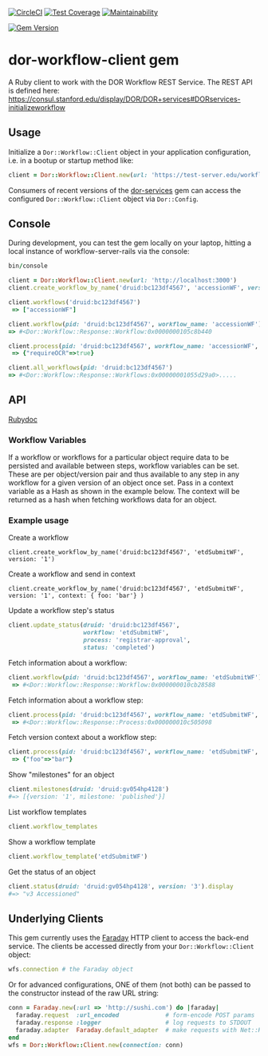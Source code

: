 [![CircleCI](https://circleci.com/gh/sul-dlss/dor-workflow-client.svg?style=svg)](https://circleci.com/gh/sul-dlss/dor-workflow-client)
[![Test Coverage](https://api.codeclimate.com/v1/badges/ff9d01af29a7a357645c/test_coverage)](https://codeclimate.com/github/sul-dlss/dor-workflow-client/test_coverage)
[![Maintainability](https://api.codeclimate.com/v1/badges/ff9d01af29a7a357645c/maintainability)](https://codeclimate.com/github/sul-dlss/dor-workflow-client/maintainability)

[![Gem Version](https://badge.fury.io/rb/dor-workflow-client.svg)](https://badge.fury.io/rb/dor-workflow-client)

# dor-workflow-client gem

A Ruby client to work with the DOR Workflow REST Service. The REST API is defined here:
https://consul.stanford.edu/display/DOR/DOR+services#DORservices-initializeworkflow

## Usage

Initialize a `Dor::Workflow::Client` object in your application configuration, i.e. in a bootup or startup method like:

```ruby
client = Dor::Workflow::Client.new(url: 'https://test-server.edu/workflow/')
```

Consumers of recent versions of the [dor-services](https://github.com/sul-dlss/dor-services) gem can access the configured `Dor::Workflow::Client` object via `Dor::Config`.

## Console

During development, you can test the gem locally on your laptop, hitting a local instance of workflow-server-rails via the console:

```ruby
bin/console

client = Dor::Workflow::Client.new(url: 'http://localhost:3000')
client.create_workflow_by_name('druid:bc123df4567', 'accessionWF', version: '1', context: { 'requireOCR' => true})

client.workflows('druid:bc123df4567')
 => ["accessionWF"]

client.workflow(pid: 'druid:bc123df4567', workflow_name: 'accessionWF')
=> #<Dor::Workflow::Response::Workflow:0x0000000105c8b440

client.process(pid: 'druid:bc123df4567', workflow_name: 'accessionWF', process: 'start-accession').context
 => {"requireOCR"=>true}

client.all_workflows(pid: 'druid:bc123df4567')
=> #<Dor::Workflow::Response::Workflows:0x00000001055d29a0>.....
```

## API
[Rubydoc](https://www.rubydoc.info/github/sul-dlss/dor-workflow-client/main)

### Workflow Variables

If a workflow or workflows for a particular object require data to be persisted and available between steps, workflow variables can be set.  These are per object/version pair and thus available to any step in any workflow for a given version of an object once set.  Pass in a context variable as a Hash as shown in the example below.  The context will be returned as a hash when fetching workflows data for an object.

### Example usage
Create a workflow
```
client.create_workflow_by_name('druid:bc123df4567', 'etdSubmitWF', version: '1')
```

Create a workflow and send in context
```
client.create_workflow_by_name('druid:bc123df4567', 'etdSubmitWF', version: '1', context: { foo: 'bar'} )
```

Update a workflow step's status
```ruby
client.update_status(druid: 'druid:bc123df4567',
                     workflow: 'etdSubmitWF',
                     process: 'registrar-approval',
                     status: 'completed')
```

Fetch information about a workflow:
```ruby
client.workflow(pid: 'druid:bc123df4567', workflow_name: 'etdSubmitWF')
 => #<Dor::Workflow::Response::Workflow:0x000000010cb28588
```

Fetch information about a workflow step:
```ruby
client.process(pid: 'druid:bc123df4567', workflow_name: 'etdSubmitWF', process: 'registrar-approval')
 => #<Dor::Workflow::Response::Process:0x000000010c505098
```

Fetch version context about a workflow step:
```ruby
client.process(pid: 'druid:bc123df4567', workflow_name: 'etdSubmitWF', process: 'registrar-approval').context
 => {"foo"=>"bar"}
```

Show "milestones" for an object
```ruby
client.milestones(druid: 'druid:gv054hp4128')
#=> [{version: '1', milestone: 'published'}]
```

List workflow templates
```ruby
client.workflow_templates
```

Show a workflow template
```ruby
client.workflow_template('etdSubmitWF')
```

Get the status of an object
```ruby
client.status(druid: 'druid:gv054hp4128', version: '3').display
#=> "v3 Accessioned"
```

## Underlying Clients

This gem currently uses the [Faraday](https://github.com/lostisland/faraday) HTTP client to access the back-end service.  The clients be accessed directly from your `Dor::Workflow::Client` object:

```ruby
wfs.connection # the Faraday object
```

Or for advanced configurations, ONE of them (not both) can be passed to the constructor instead of the raw URL string:

```ruby
conn = Faraday.new(:url => 'http://sushi.com') do |faraday|
  faraday.request  :url_encoded             # form-encode POST params
  faraday.response :logger                  # log requests to STDOUT
  faraday.adapter  Faraday.default_adapter  # make requests with Net::HTTP
end
wfs = Dor::Workflow::Client.new(connection: conn)
```
